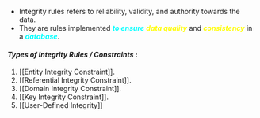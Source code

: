 - Integrity rules refers to reliability, validity, and authority towards the data.
- They are rules implemented ***<span style="color:#00ffff">to ensure</span>*** ***<span style="color:#fffd01">data quality</span>*** and ***<span style="color:#fffd01">consistency</span>*** in a ***<span style="color:#00ffff">database</span>***.

#### *Types of Integrity Rules / Constraints* :

1. [[Entity Integrity Constraint]].
2. [[Referential Integrity Constraint]].
3. [[Domain Integrity Constraint]].
4. [[Key Integrity Constraint]].
5. [[User-Defined Integrity]]
